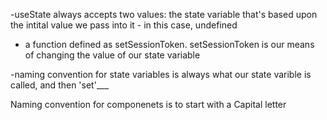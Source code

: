 -useState always accepts two values:
    the state variable that's based upon the intital value we pass into it - in this case, undefined
- a function defined as setSessionToken. setSessionToken is our means of changing the value of our state variable

-naming convention for state variables is always what our state varible is called, and then 'set'___

Naming convention for componenets is to start with a Capital letter